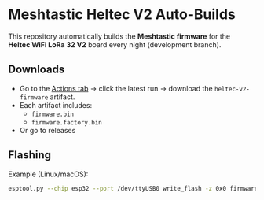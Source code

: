 # Meshtastic Heltec V2 Auto-Builds

This repository automatically builds the **Meshtastic firmware** for the  
**Heltec WiFi LoRa 32 V2** board every night (development branch).

## Downloads
- Go to the [Actions tab](../../actions) → click the latest run → download the `heltec-v2-firmware` artifact.
- Each artifact includes:
  - `firmware.bin`
  - `firmware.factory.bin`
- Or go to releases

## Flashing
Example (Linux/macOS):
```bash
esptool.py --chip esp32 --port /dev/ttyUSB0 write_flash -z 0x0 firmware.factory.bin
